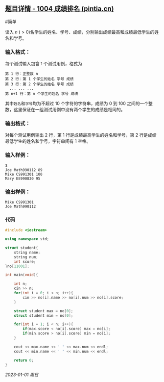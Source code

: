 ## [题目详情 - 1004 成绩排名 (pintia.cn)](https://pintia.cn/problem-sets/994805260223102976/exam/problems/994805321640296448)

#简单 

读入 $n~(>0)$名学生的姓名、学号、成绩，分别输出成绩最高和成绩最低学生的姓名和学号。

### 输入格式：

每个测试输入包含 1 个测试用例，格式为

```
第 1 行：正整数 n
第 2 行：第 1 个学生的姓名 学号 成绩
第 3 行：第 2 个学生的姓名 学号 成绩
  ... ... ...
第 n+1 行：第 n 个学生的姓名 学号 成绩
```

其中`姓名`和`学号`均为不超过 10 个字符的字符串，成绩为 0 到 100 之间的一个整数，这里保证在一组测试用例中没有两个学生的成绩是相同的。

### 输出格式：

对每个测试用例输出 2 行，第 1 行是成绩最高学生的姓名和学号，第 2 行是成绩最低学生的姓名和学号，字符串间有 1 空格。

### 输入样例：

```in
3
Joe Math990112 89
Mike CS991301 100
Mary EE990830 95
```

### 输出样例：

```out
Mike CS991301
Joe Math990112
```

### 代码

```cpp
#include <iostream>

using namespace std;

struct student{
    string name;
    string num;
    int score;
}no[11001];

int main(void){

    int n;
    cin >> n;
    for(int i = 0; i < n; i++){
        cin >> no[i].name >> no[i].num >> no[i].score;
    }

    struct student max = no[0];
    struct student min = no[0];

    for(int i = 1; i < n; i++){
        if(max.score < no[i].score) max = no[i];
        if(min.score > no[i].score) min = no[i];
    }

    cout << max.name << ' ' << max.num << endl;
    cout << min.name << ' ' << min.num << endl;

    return 0;
}
```




*2023-01-01 周日*